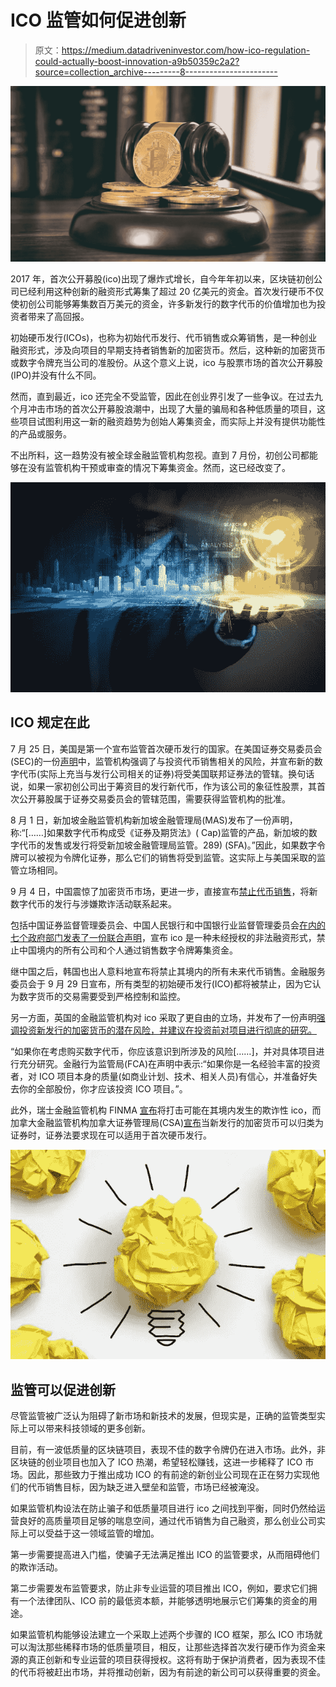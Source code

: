 # ICO 监管如何促进创新

> 原文：<https://medium.datadriveninvestor.com/how-ico-regulation-could-actually-boost-innovation-a9b50359c2a2?source=collection_archive---------8----------------------->

![](img/49ac5abd5e5550a2c118e95636d40b12.png)

2017 年，首次公开募股(ico)出现了爆炸式增长，自今年年初以来，区块链初创公司已经利用这种创新的融资形式筹集了超过 20 亿美元的资金。首次发行硬币不仅使初创公司能够筹集数百万美元的资金，许多新发行的数字代币的价值增加也为投资者带来了高回报。

初始硬币发行(ICOs)，也称为初始代币发行、代币销售或众筹销售，是一种创业融资形式，涉及向项目的早期支持者销售新的加密货币。然后，这种新的加密货币或数字令牌充当公司的准股份。从这个意义上说，ico 与股票市场的首次公开募股(IPO)并没有什么不同。

然而，直到最近，ico 还完全不受监管，因此在创业界引发了一些争议。在过去九个月冲击市场的首次公开募股浪潮中，出现了大量的骗局和各种低质量的项目，这些项目试图利用这一新的融资趋势为创始人筹集资金，而实际上并没有提供功能性的产品或服务。

不出所料，这一趋势没有被全球金融监管机构忽视。直到 7 月份，初创公司都能够在没有监管机构干预或审查的情况下筹集资金。然而，这已经改变了。

![](img/4d931341f2e486ac269b822ad3f0bfdd.png)

## **ICO 规定在此**

7 月 25 日，美国是第一个宣布监管首次硬币发行的国家。在美国证券交易委员会(SEC)的一份[声明](https://www.sec.gov/oiea/investor-alerts-and-bulletins/ib_coinofferings)中，监管机构强调了与投资代币销售相关的风险，并宣布新的数字代币(实际上充当与发行公司相关的证券)将受美国联邦证券法的管辖。换句话说，如果一家初创公司出于筹资目的发行新代币，作为该公司的象征性股票，其首次公开募股属于证券交易委员会的管辖范围，需要获得监管机构的批准。

8 月 1 日，新加坡金融监管机构新加坡金融管理局(MAS)发布了一份声明，称:“[……]如果数字代币构成受《证券及期货法》( Cap)监管的产品，新加坡的数字代币的发售或发行将受新加坡金融管理局监管。289) (SFA)。”因此，如果数字令牌可以被视为令牌化证券，那么它们的销售将受到监管。这实际上与美国采取的监管立场相同。

9 月 4 日，中国震惊了加密货币市场，更进一步，直接宣布[禁止代币销售](https://www.cnbc.com/2017/09/04/chinese-icos-china-bans-fundraising-through-initial-coin-offerings-report-says.html)，将新数字代币的发行与涉嫌欺诈活动联系起来。

包括中国证券监督管理委员会、中国人民银行和中国银行业监督管理委员会[在内的七个政府部门发表了一份联合声明](http://www.pbc.gov.cn/goutongjiaoliu/113456/113469/3374222/index.html)，宣布 ico 是一种未经授权的非法融资形式，禁止中国境内的所有公司和个人通过销售数字令牌筹集资金。

继中国之后，韩国也出人意料地宣布将禁止其境内的所有未来代币销售。金融服务委员会于 9 月 29 日宣布，所有类型的初始硬币发行(ICO)都将被禁止，因为它认为数字货币的交易需要受到严格控制和监控。

另一方面，英国的金融监管机构对 ico 采取了更自由的立场，并发布了一份声明[强调投资新发行的加密货币的潜在风险，并建议在投资前对项目进行彻底的研究。](https://www.fca.org.uk/news/statements/initial-coin-offerings)

“如果你在考虑购买数字代币，你应该意识到所涉及的风险[……]，并对具体项目进行充分研究。金融行为监管局(FCA)在声明中表示:“如果你是一名经验丰富的投资者，对 ICO 项目本身的质量(如商业计划、技术、相关人员)有信心，并准备好失去你的全部股份，你才应该投资 ICO 项目。”。

此外，瑞士金融监管机构 FINMA [宣布](https://www.finma.ch/en/news/2017/09/20170929-mm-ico/)将打击可能在其境内发生的欺诈性 ico，而加拿大金融监管机构加拿大证券管理局(CSA)[宣布](https://www.securities-administrators.ca/aboutcsa.aspx?id=1606)当新发行的加密货币可以归类为证券时，证券法要求现在可以适用于首次硬币发行。

![](img/77c07c33e5ffe7513b22e5b0b8faa04d.png)

## **监管可以促进创新**

尽管监管被广泛认为阻碍了新市场和新技术的发展，但现实是，正确的监管类型实际上可以带来科技领域的更多创新。

目前，有一波低质量的区块链项目，表现不佳的数字令牌仍在进入市场。此外，非区块链的创业项目也加入了 ICO 热潮，希望轻松赚钱，这进一步稀释了 ICO 市场。因此，那些致力于推出成功 ICO 的有前途的新创业公司现在正在努力实现他们的代币销售目标，因为缺乏进入壁垒和监管，市场已经被淹没。

如果监管机构设法在防止骗子和低质量项目进行 ico 之间找到平衡，同时仍然给运营良好的高质量项目足够的喘息空间，通过代币销售为自己融资，那么创业公司实际上可以受益于这一领域监管的增加。

第一步需要提高进入门槛，使骗子无法满足推出 ICO 的监管要求，从而阻碍他们的欺诈活动。

第二步需要发布监管要求，防止非专业运营的项目推出 ICO，例如，要求它们拥有一个法律团队、ICO 前的最低资本额，并能够透明地展示它们筹集的资金的用途。

如果监管机构能够设法建立一个采取上述两个步骤的 ICO 框架，那么 ICO 市场就可以淘汰那些稀释市场的低质量项目，相反，让那些选择首次发行硬币作为资金来源的真正创新和专业运营的项目获得授权。这将有助于保护消费者，因为表现不佳的代币将被赶出市场，并将推动创新，因为有前途的新公司可以获得重要的资金。